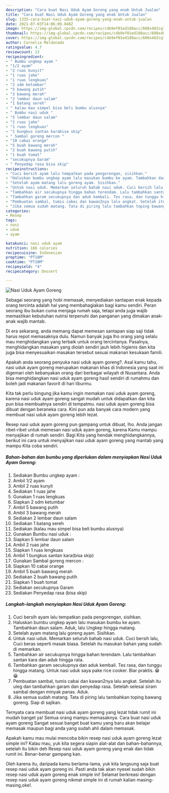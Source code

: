 ```yaml
---
description: "Cara buat Nasi Uduk Ayam Goreng yang enak Untuk Jualan"
title: "Cara buat Nasi Uduk Ayam Goreng yang enak Untuk Jualan"
slug: 1335-cara-buat-nasi-uduk-ayam-goreng-yang-enak-untuk-jualan
date: 2021-07-03T14:06:09.848Z
image: https://img-global.cpcdn.com/recipes/c4b9ef01ed188acc/680x482cq70/nasi-uduk-ayam-goreng-foto-resep-utama.jpg
thumbnail: https://img-global.cpcdn.com/recipes/c4b9ef01ed188acc/680x482cq70/nasi-uduk-ayam-goreng-foto-resep-utama.jpg
cover: https://img-global.cpcdn.com/recipes/c4b9ef01ed188acc/680x482cq70/nasi-uduk-ayam-goreng-foto-resep-utama.jpg
author: Cornelia Maldonado
ratingvalue: 4.7
reviewcount: 13
recipeingredient:
- " Bumbu ungkep ayam "
- "1/2 ayam"
- "2 ruas kunyit"
- "1 ruas jahe"
- "1 ruas lengkuas"
- "2 sdm ketumbar"
- "5 bawang putih"
- "3 bawang merah"
- "2 lembar daun salam"
- "1 batang sereh"
- " kalau mau simpel bisa beli bumbu alusnya"
- " Bumbu nasi uduk "
- "5 lembar daun salam"
- "2 ruas jahe"
- "1 ruas lengkuas"
- "1 bungkus santan karabisa skip"
- " Sambal goreng mercon "
- "10 cabai orange"
- "5 buah bawang merah"
- "2 buah bawang putih"
- "1 buah tomat"
- "secukupnya Garam"
- " Penyedap rasa bisa skip"
recipeinstructions:
- "Cuci bersih ayam lalu tempatkan pada pengorengan, sisihkan."
- "Haluskan bumbu ungkep ayam lalu masukan bumbu ke ayam. Tambahkan daun salam. Aduk, lalu Ungkep hingga matang."
- "Setelah ayam matang lalu goreng ayam. Sisihkan."
- "Untuk nasi uduk. Memarkan seluruh bahab nasi uduk. Cuci bersih lalu, Cuci beras seperti masak biasa. Setelah itu masukan bahan yang sudah di memarkan."
- "Tambahkan air secukupnya hingga bahan terendam. Lalu tambahkan santan kara dan aduk hingga rata."
- "Tambahkan garam secukupnya dan aduk kembali. Tes rasa, dan tunggu hingga matang. Untuk nasi uduk saya pake rice cooker. Biar praktis. 😁😁"
- "Pembuatan sambal, tumis cabai dan kawan2nya lalu angkat. Setelah itu uleg dan tambahkan garam dan penyedap rasa. Setelah selesai siram sambal dengan minyak panas. Aduk."
- "Jika semua sudah matang. Tata di piring lalu tambahkan toping bawang goreng. Siap di sajikan."
categories:
- Resep
tags:
- nasi
- uduk
- ayam

katakunci: nasi uduk ayam 
nutrition: 166 calories
recipecuisine: Indonesian
preptime: "PT18M"
cooktime: "PT30M"
recipeyield: "4"
recipecategory: Dessert

---
```



![Nasi Uduk Ayam Goreng](https://img-global.cpcdn.com/recipes/c4b9ef01ed188acc/680x482cq70/nasi-uduk-ayam-goreng-foto-resep-utama.jpg)

Sebagai seorang yang hobi memasak, menyediakan santapan enak kepada orang tercinta adalah hal yang membahagiakan bagi kamu sendiri. Peran seorang ibu bukan cuma menjaga rumah saja, tetapi anda juga wajib memastikan kebutuhan nutrisi terpenuhi dan panganan yang dimakan anak-anak wajib mantab.

Di era  sekarang, anda memang dapat memesan santapan siap saji tidak harus repot memasaknya dulu. Namun banyak juga lho orang yang selalu mau menghidangkan yang terbaik untuk orang tercintanya. Pasalnya, menghidangkan masakan yang diolah sendiri jauh lebih higienis dan kita juga bisa menyesuaikan masakan tersebut sesuai makanan kesukaan famili. 



Apakah anda seorang penyuka nasi uduk ayam goreng?. Asal kamu tahu, nasi uduk ayam goreng merupakan makanan khas di Indonesia yang saat ini digemari oleh kebanyakan orang dari berbagai wilayah di Nusantara. Anda bisa menghidangkan nasi uduk ayam goreng hasil sendiri di rumahmu dan boleh jadi makanan favorit di hari liburmu.

Kita tak perlu bingung jika kamu ingin memakan nasi uduk ayam goreng, karena nasi uduk ayam goreng sangat mudah untuk didapatkan dan kita pun bisa membuatnya sendiri di tempatmu. nasi uduk ayam goreng bisa dibuat dengan beraneka cara. Kini pun ada banyak cara modern yang membuat nasi uduk ayam goreng lebih lezat.

Resep nasi uduk ayam goreng pun gampang untuk dibuat, lho. Anda jangan ribet-ribet untuk memesan nasi uduk ayam goreng, karena Kamu mampu menyajikan di rumah sendiri. Bagi Kita yang hendak menghidangkannya, berikut ini cara untuk menyajikan nasi uduk ayam goreng yang mantab yang mampu Kita coba sendiri.

<!--inarticleads1-->

##### Bahan-bahan dan bumbu yang diperlukan dalam menyiapkan Nasi Uduk Ayam Goreng:

1. Sediakan  Bumbu ungkep ayam :
1. Ambil 1/2 ayam
1. Ambil 2 ruas kunyit
1. Sediakan 1 ruas jahe
1. Gunakan 1 ruas lengkuas
1. Siapkan 2 sdm ketumbar
1. Ambil 5 bawang putih
1. Ambil 3 bawang merah
1. Sediakan 2 lembar daun salam
1. Sediakan 1 batang sereh
1. Sediakan  (kalau mau simpel bisa beli bumbu alusnya)
1. Gunakan  Bumbu nasi uduk :
1. Siapkan 5 lembar daun salam
1. Ambil 2 ruas jahe
1. Siapkan 1 ruas lengkuas
1. Ambil 1 bungkus santan kara(bisa skip)
1. Gunakan  Sambal goreng mercon :
1. Siapkan 10 cabai orange
1. Ambil 5 buah bawang merah
1. Sediakan 2 buah bawang putih
1. Siapkan 1 buah tomat
1. Sediakan secukupnya Garam
1. Sediakan  Penyedap rasa (bisa skip)




<!--inarticleads2-->

##### Langkah-langkah menyiapkan Nasi Uduk Ayam Goreng:

1. Cuci bersih ayam lalu tempatkan pada pengorengan, sisihkan.
1. Haluskan bumbu ungkep ayam lalu masukan bumbu ke ayam. Tambahkan daun salam. Aduk, lalu Ungkep hingga matang.
1. Setelah ayam matang lalu goreng ayam. Sisihkan.
1. Untuk nasi uduk. Memarkan seluruh bahab nasi uduk. Cuci bersih lalu, Cuci beras seperti masak biasa. Setelah itu masukan bahan yang sudah di memarkan.
1. Tambahkan air secukupnya hingga bahan terendam. Lalu tambahkan santan kara dan aduk hingga rata.
1. Tambahkan garam secukupnya dan aduk kembali. Tes rasa, dan tunggu hingga matang. Untuk nasi uduk saya pake rice cooker. Biar praktis. 😁😁
1. Pembuatan sambal, tumis cabai dan kawan2nya lalu angkat. Setelah itu uleg dan tambahkan garam dan penyedap rasa. Setelah selesai siram sambal dengan minyak panas. Aduk.
1. Jika semua sudah matang. Tata di piring lalu tambahkan toping bawang goreng. Siap di sajikan.




Ternyata cara membuat nasi uduk ayam goreng yang lezat tidak rumit ini mudah banget ya! Semua orang mampu memasaknya. Cara buat nasi uduk ayam goreng Sangat sesuai banget buat kamu yang baru akan belajar memasak maupun bagi anda yang sudah ahli dalam memasak.

Apakah kamu mau mulai mencoba bikin resep nasi uduk ayam goreng lezat simple ini? Kalau mau, yuk kita segera siapin alat-alat dan bahan-bahannya, setelah itu bikin deh Resep nasi uduk ayam goreng yang enak dan tidak rumit ini. Benar-benar gampang kan. 

Oleh karena itu, daripada kamu berlama-lama, yuk kita langsung saja buat resep nasi uduk ayam goreng ini. Pasti anda tak akan nyesel sudah bikin resep nasi uduk ayam goreng enak simple ini! Selamat berkreasi dengan resep nasi uduk ayam goreng nikmat simple ini di rumah kalian masing-masing,oke!.

